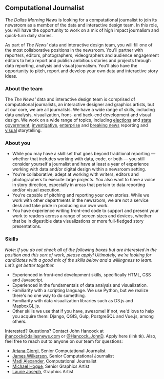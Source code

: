 ## Computational Journalist

*The Dallas Morning News* is looking for a computational journalist to join its newsroom as a member of the data and interactive design team. In this role, you will have the opportunity to work on a mix of high impact journalism and quick-turn daily stories.

As part of *The News'* data and interactive design team, you will fill one of the most collaborative positions in the newsroom. You'll partner with reporters, editors, photographers, videographers and audience engagement editors to help report and publish ambitious stories and projects through data reporting, analysis and visual journalism. You'll also have the opportunity to pitch, report and develop your own data and interactive story ideas.

### About the team
The *The News'* data and interactive design team is comprised of computational journalists, an interactive designer and graphics artists, but at our core, we are all journalists. We have a wide range of skills, including data analysis,  visualization, front- and back-end development and visual design. We work on a wide range of topics, including [elections](https://www.dallasnews.com/interactives/2018/shifting-tide-of-texas-politics) and [state government](https://www.dallasnews.com/interactives/2018/redistricting-redux), [investigative](https://www.dallasnews.com/interactives/2018/pain-and-profit/index.html), [enterprise](https://www.dallasnews.com/interactives/2019/north-texas-senior-living-serial-killer-billy-chemirmir/) and [breaking news](https://www.dallasnews.com/business/airlines/2019/03/12/several-boeing-737-max-8-pilots-in-u-s-complained-about-suspected-safety-flaw/) reporting and [visual](https://www.dallasnews.com/interactives/2019/the-time-we-have-here-photos-of-thomas-jefferson-hs-immigrant-soccer-players)  storytelling.
  
### About you

- While you may have a skill set that goes beyond traditional reporting — whether that includes working with data, code, or both — you still consider yourself a journalist and have at least a year of experience working with data and/or digital design within a newsroom setting.
- You're collaborative, adept at working with writers, editors and photographers to execute large projects. You also want to have a voice in story direction, especially in areas that pertain to data reporting and/or visual execution.
- You're capable of pitching and reporting your own stories. While we work with other departments in the newsroom, we are not a service desk and take pride in producing our own work.
- You have experience writing front-end code to support and present your work to readers across a range of screen sizes and devices, whether that be in digestible data visualizations or more full-fledged story presentations.

### Skills

*Note: If you do not check all of the following boxes but are interested in the position and this sort of work, please apply! Ultimately, we're looking for candidates with a good mix of the skills below and a willingness to learn. Let’s get better together.*

- Experienced in front-end development skills, specifically HTML, CSS and Javascript.
- Experienced in the fundamentals of data analysis and visualization.
- Familiarity with a scripting language. We use Python, but we realize there's no one way to do something.
- Familiarity with data visualization libraries such as D3.js and MapboxGL.js.
- Other skills we use that if you have, awesome! If not, we'd love to help you acquire them: Django, QGIS, Gulp, PostgreSQL and Vue.js, among others.

Interested? Questions? Contact John Hancock at [jhancock@dallasnews.com](mailto:jhancock@dallasnews.com) or [@Hancock_JohnD](https://twitter.com/hancock_johnd). Apply here (link tk). Also, feel free to reach out to anyone on our team for questions: 

- [Ariana Giorgi](mailto:agiorgi@dallasnews.com), Senior Computational Journalist
- [James Wilkerson](mailto:james.wilkerson@dallasnews.com), Senior Computational Journalist
- [Madi Alexander](mailto:madi.alexander@dallasnews.com), Computational Journalist
- [Michael Hogue](mailto:mhogue@dallasnews.com), Senior Graphics Artist
- [Laurie Joseph](mailto:ljoseph@dallasnews.com), Graphics Artist
